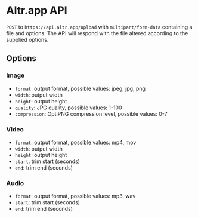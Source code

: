 # Altr.app API

`POST` to `https://api.altr.app/upload` with `multipart/form-data` containing a file and options. The API will respond with the file altered according to the supplied options.

## Options

### Image

- `format`: output format, possible values: jpeg, jpg, png
- `width`: output width
- `height`: output height
- `quality`: JPG quality, possible values: 1-100
- `compression`: OptiPNG compression level, possible values: 0-7

### Video

- `format`: output format, possible values: mp4, mov
- `width`: output width
- `height`: output height
- `start`: trim start (seconds)
- `end`: trim end (seconds)

### Audio

- `format`: output format, possible values: mp3, wav
- `start`: trim start (seconds)
- `end`: trim end (seconds)

